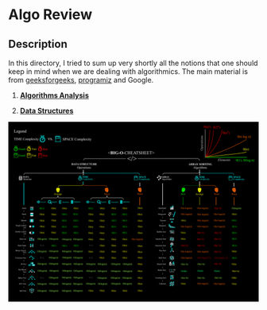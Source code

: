 # Algo Review
## Description
In this directory, I tried to sum up very shortly all the notions that one should keep in mind when we are dealing with algorithmics. The main material is from [geeksforgeeks](https://www.geeksforgeeks.org), [programiz](https://www.programiz.com/dsa) and Google.

1. **[Algorithms Analysis](https://github.com/WalidHadri-Iron/DSA/blob/main/Algo_Review/Algorithms%20analysis.md)**

2. **[Data Structures](https://github.com/WalidHadri-Iron/DSA/blob/main/Algo_Review/DataStructures.md)**


![alt text](https://github.com/WalidHadri-Iron/DSA/blob/main/Algo_Review/images/bigOcheatsheet.png)
